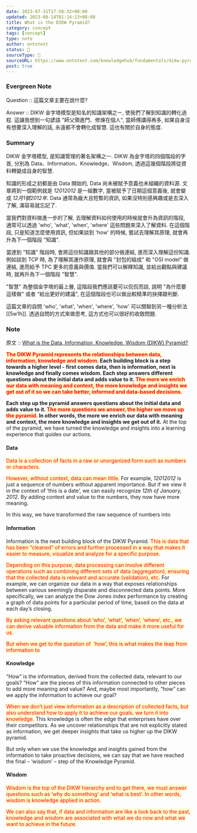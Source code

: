 ```yaml
---
date: 2023-07-31T17:58:32+08:00
updated: 2023-08-14T01:14:13+08:00
title: What is the DIKW Pyramid?
category: concept
tags: [concept]
type: note
author: ontotext
status: 🌲
sourceType: 📰️
sourceURL: https://www.ontotext.com/knowledgehub/fundamentals/dikw-pyramid/
post: true
---
```


### Evergreen Note

Question :: 這篇文章主要在說什麼?

Answer :: DIKW 金字塔模型是知名的知識架構之ㄧ, 使我們了解到知識的轉化過程. 這讓我想到一句諺語 "師父領進門、修煉在個人", 當師傅講得再多, 如果自身沒有想要深入理解的話, 永遠都不會轉化成智慧. 這也有關於自身的態度.

<!--more-->

### Summary

DIKW 金字塔模型, 是知識管理的著名架構之一. DIKW 為金字塔的四個階段的字首, 分別為 Data、Information、Knowledge、Wisdom, 透過這幾個階段將從資料轉變成自身的智慧.

知識的形成之初都是由 Data 開始的, Data 尚未被賦予意義也未組織的資料源. 文章將到一個範例就是 *12012012* 是一組數字, 當被賦予了日期這個意義後, 就會變成 *12月1號2012年*. Data 通常為龐大且短暫的資訊, 如果沒特別感興趣或是去深入了解, 滿容易就忘記了.

當我們對資料做進一步的了解, 去理解資料如何使用的時候就會升為資訊的階段, 通常可以透過 'who', 'what', 'when', 'where' 這些問題來深入了解資料. 在這個階段, 只是知道怎麼使用資訊, 但如果談到 'how' 的時候, 嘗試去理解其原理, 就會再升為下一個階段 "知識".

當達到 "知識" 階段時, 會將這份知識跟其他的部分做連結, 進而深入理解這份知識. 例如談到 TCP  時, 為了理解其運作原理, 就會與 "封包的組成" 和 "OSI model" 做連結, 進而給予 TPC 更多的意義與價值. 當我們可以解釋知識, 並給出觀點與建議時, 就再升為下一個階段 "智慧".

"智慧" 為整個金字塔的最上層, 這階段我們應該要可以侃侃而談, 說明 "為什麼要這樣做" 或者 "給出更好的建議", 在這個階段也可以做出較精準的抉擇跟判斷.

這篇文章的自問 'who', 'what', 'when', 'where', 'how' 可以關聯到另一種分析法 [[5w1h]]. 透過自問的方式來做思考, 這方式也可以很好的收斂問題.

### Note

原文 :: [What is the Data, Information, Knowledge, Wisdom (DIKW) Pyramid?](https://www.ontotext.com/knowledgehub/fundamentals/dikw-pyramid/)

**<span style="background-color: #ffffcc; color: red">The DIKW Pyramid represents the relationships between data, information, knowledge and wisdom.</span> Each building block is a step towards a higher level - first comes data, then is information, next is knowledge and finally comes wisdom. Each step answers different questions about the initial data and adds value to it. <span style="background-color: #ffffcc; color: red">The more we enrich our data with meaning and context, the more knowledge and insights we get out of it so we can take better, informed and data-based decisions.</span>**

**Each step up the pyramid answers questions about the initial data and adds value to it. <span style="background-color: #ffffcc; color: red">The more questions we answer, the higher we move up the pyramid.</span> In other words, the more we enrich our data with meaning and context, the more knowledge and insights we get out of it.** At the top of the pyramid, we have turned the knowledge and insights into a learning experience that guides our actions.

#### **Data**

<span style="background-color: #ffffcc; color: red">Data is a collection of facts in a raw or unorganized form such as numbers or characters.</span>

<span style="background-color: #ffffcc; color: red">However, without context, data can mean little.</span> For example, *12012012* is just a sequence of numbers without apparent importance. But if we view it in the context of ‘this is a date’, we can easily recognize *12th of January, 2012*. By adding context and value to the numbers, they now have more meaning.

In this way, we have transformed the raw sequence of numbers into

#### **Information**

Information is the next building block of the DIKW Pyramid. <span style="background-color: #ffffcc; color: red">This is data that has been “cleaned” of errors and further processed in a way that makes it easier to measure, visualize and analyze for a specific purpose.</span>

<span style="background-color: #ffffcc; color: red">Depending on this purpose, data processing can involve different operations such as combining different sets of data (aggregation), ensuring that the collected data is relevant and accurate (validation), etc.</span> For example, we can organize our data in a way that exposes relationships between various seemingly disparate and disconnected data points. More specifically, we can analyze the Dow Jones index performance by creating a graph of data points for a particular period of time, based on the data at each day’s closing.

<span style="background-color: #ffffcc; color: red">By asking relevant questions about ‘who’, ‘what’, ‘when’, ‘where’, etc., we can derive valuable information from the data and make it more useful for us.</span>

<span style="background-color: #ffffcc; color: red">But when we get to the question of  ‘how’, this is what makes the leap from information to</span>

#### **Knowledge**

“How” is the information, derived from the collected data, relevant to our goals? “How” are the pieces of this information connected to other pieces to add more meaning and value? And, maybe most importantly, “how” can we apply the information to achieve our goal?

<span style="background-color: #ffffcc; color: red">When we don’t just view information as a description of collected facts, but also understand how to apply it to achieve our goals, we turn it into knowledge.</span> This knowledge is often the edge that enterprises have over their competitors. As we uncover relationships that are not explicitly stated as information, we get deeper insights that take us higher up the DIKW pyramid.

But only when we use the knowledge and insights gained from the information to take proactive decisions, we can say that we have reached the final – ‘wisdom’ – step of the Knowledge Pyramid.

#### **Wisdom**

<span style="background-color: #ffffcc; color: red">Wisdom is the top of the DIKW hierarchy and to get there, we must answer questions such as ‘why do something’ and ‘what is best’. In other words, wisdom is knowledge applied in action.</span>

<span style="background-color: #ffffcc; color: red">We can also say that, if data and information are like a look back to the past, knowledge and wisdom are associated with what we do now and what we want to achieve in the future.</span>